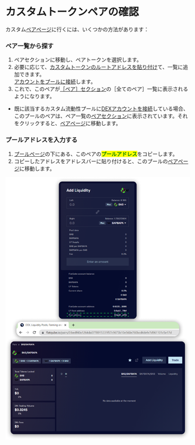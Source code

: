 # カスタムトークンペアの確認

カスタム[ペアページ](../interface/pair-page/)に行くには、いくつかの方法があります：

### ペア一覧から探す

1. ペアセクションに移動し、ペアトークンを選択します。
2. 必要に応じて、[カスタムトークンのルートアドレスを貼り付け](../../tokens/how-to/add-custom-token.md)て、一覧に追加できます。\
   [アカウントをプールに接続](../../pools/how-to/connect-dex-account.md)します。
3. これで、このペアが[［ペア］セクション](../)の［全てのペア］一覧に表示されるようになります。

* 既に該当するカスタム流動性プールに[DEXアカウントを接続](../../pools/how-to/connect-dex-account.md)している場合、このプールのペアは、ペア一覧の[ペアセクション](../../tokens/interface/token-page/pairs.md)に表示されています。それをクリックすると、[ペアページ](../../tokens/interface/token-page/pairs.md)に移動します。

### プールアドレスを入力する

1. [プールページ](../../pools/interface/pool-page/)の下にある、このペアの<mark style="color:green;">**プールアドレス**</mark>をコピーします。
2. コピーしたアドレスをアドレスバーに貼り付けると、このプールの[ペアページ](../interface/pair-page/)に移動します。

![](<../../../.gitbook/assets/image (44).png>)
